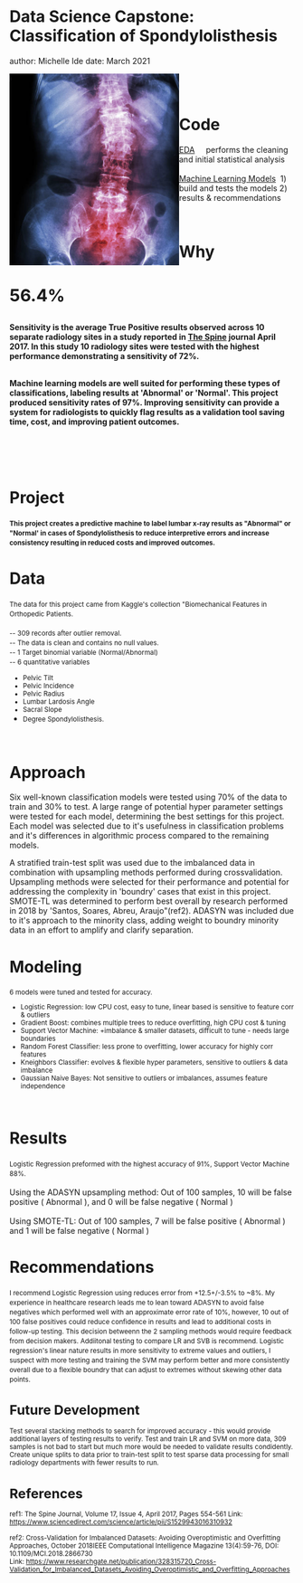 Data Science Capstone: Classification of Spondylolisthesis
========================================================
author: Michelle Ide
date:  March 2021
<div>
<img src="images/R_B_spine.png" ALIGN="left" width="300"
</div>



<br><br>  
   
   
Code
========================================================


<a href="https://github.com/mishide/Springboard/blob/master/Capstone_1/scripts/Spondylo_Classification_EDA.ipynb" target="_blank">EDA</a>&nbsp;&nbsp;&nbsp;&nbsp; performs the cleaning and initial statistical analysis
<br><br>
<a href="https://github.com/mishide/Springboard/blob/master/Capstone_1/scripts/Spondlyo_Classification_Models.ipynb" target="_blank">Machine Learning Models</a>&nbsp; 1) build and tests the models 2) results & recommendations


<br>


Why
========================================================

<h3 style=font-size:30px>
   56.4% </h><h4>Sensitivity is the average True Positive results observed across 10 separate radiology sites in a study reported in <u>The Spine</u> journal April 2017.  In this study 10 radiology sites were tested with the highest performance demonstrating a sensitivity of 72%.
<br><br>

Machine learning models are well suited for performing these types of classifications, labeling results at 'Abnormal' or 'Normal'.  This project produced sensitivity rates of 97%. Improving sensitivity can provide a system for radiologists to quickly flag results as a validation tool saving time, cost, and improving patient outcomes. 
</h4>
<br><br><br>

 


Project
========================================================

<small><b>This project creates a predictive machine to label lumbar x-ray results as "Abnormal" or "Normal' in cases of Spondylolisthesis to reduce interpretive errors and increase consistency resulting in reduced costs and improved outcomes.</b>  
</small> 


Data
========================================================

<small>
The data for this project came from Kaggle's collection "Biomechanical Features in Orthopedic Patients.
  <br><br>
 -- 309 records after outlier removal.
  <br>
 -- The data is clean and contains no null values.
  <br>
 -- 1 Target binomial variable (Normal/Abnormal)
    <br>
 -- 6 quantitative variables
</small><small>
    
* Pelvic Tilt
* Pelvic Incidence
* Pelvic Radius
* Lumbar Lardosis Angle
* Sacral Slope
* Degree Spondylolisthesis.</small>
 <br>



Approach
========================================================
Six well-known classification models were tested using 70% of the data to train and 30% to test. A large range of potential hyper parameter settings were tested for each model, determining the best settings for this project. Each model was selected due to it's usefulness in classification problems and it's differences in algorithmic process compared to the remaining models.

A stratified train-test split was used due to the imbalanced data in combination with upsampling methods performed during crossvalidation.  Upsampling methods were selected for their performance and potential for addressing the complexity in 'boundry' cases that exist in this project.  SMOTE-TL was determined to perform best overall by research performed in 2018 by 'Santos, Soares, Abreu, Araujo"(ref2).  ADASYN was included due to it's approach to the minority class, adding weight to boundry minority data in an effort to amplify and clarify separation.


Modeling
========================================================
<small>
6 models were tuned and tested for accuracy.  
 <br>
    
* Logistic Regression:  low CPU cost, easy to tune, linear based is sensitive to feature corr & outliers
* Gradient Boost:  combines multiple trees to reduce overfitting, high CPU cost & tuning
* Support Vector Machine:  +imbalance & smaller datasets, difficult to tune - needs large boundaries
* Random Forest Classifier: less prone to overfitting, lower accuracy for highly corr features
* Kneighbors Classifier: evolves & flexible hyper parameters, sensitive to outliers & data imbalance
* Gaussian Naive Bayes: Not sensitive to outliers or imbalances, assumes feature independence
<br>
 </small> 


Results
========================================================
<small>Logistic Regression preformed with the highest accuracy of 91%, Support Vector Machine 88%. </small> 
<br><br>
Using the ADASYN upsampling method: Out of 100 samples, 10 will be false positive ( Abnormal ), and 0 will be false negative ( Normal )
<br><br>
Using SMOTE-TL: Out of 100 samples, 7 will be false positive ( Abnormal ) and 1 will be false negative ( Normal )


Recommendations
========================================================
<small>I recommend Logistic Regression using reduces error from +12.5+/-3.5% to ~8%.  My experience in healthcare research leads me to lean toward ADASYN to avoid false negatives which performed well with an approximate error rate of 10%, however, 10 out of 100 false positives could reduce confidence in results and lead to additional costs in follow-up testing. This decision betweenn the 2 sampling methods would require feedback from decision makers.  Addiitonal testing to compare LR and SVB is recommend.  Logistic regression's linear nature results in more sensitivity to extreme values and outliers, I suspect with more testing and training the SVM may perform better and more consistently overall due to a flexible boundry that can adjust to extremes without skewing other data points.




Future Development
========================================================
Test several stacking methods to search for improved accuracy - this would provide additional layers of testing results to verify.
Test and train LR and SVM on more data, 309 samples is not bad to start but much more would be needed to validate results condidently.
Create unique splits to data prior to train-test split to test sparse data processing for small radiology departments with fewer results to run.


References
========================================================
ref1:  The Spine Journal, Volume 17, Issue 4, April 2017, Pages 554-561
     Link: https://www.sciencedirect.com/science/article/pii/S1529943016310932
<br><br>ref2:  Cross-Validation for Imbalanced Datasets: Avoiding Overoptimistic and Overfitting Approaches, October 2018IEEE Computational Intelligence Magazine 13(4):59-76, DOI: 10.1109/MCI.2018.2866730<br>
    Link:  https://www.researchgate.net/publication/328315720_Cross-Validation_for_Imbalanced_Datasets_Avoiding_Overoptimistic_and_Overfitting_Approaches
